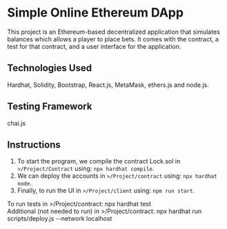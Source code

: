 # Simple Online Ethereum DApp
This project is an Ethereum-based decentralized application that simulates balances which allows a player to place bets. 
It comes with the contract, a test for that contract, and a user interface for the application.

## Technologies Used
Hardhat, Solidity, Bootstrap, React.js, MetaMask, ethers.js and node.js.  

## Testing Framework
chai.js

## Instructions
1. To start the program, we compile the contract Lock.sol in ```>/Project/Contract``` using: ```npx hardhat compile```.
2. We can deploy the accounts in ```>/Project/contract``` using: ```npx hardhat node```.  
3. Finally, to run the UI in ```>/Project/client``` using: ```npm run start```.

To run tests in >/Project/contract: npx hardhat test  
Additional (not needed to run) in >/Project/contract: npx hardhat run scripts/deploy.js --network localhost

